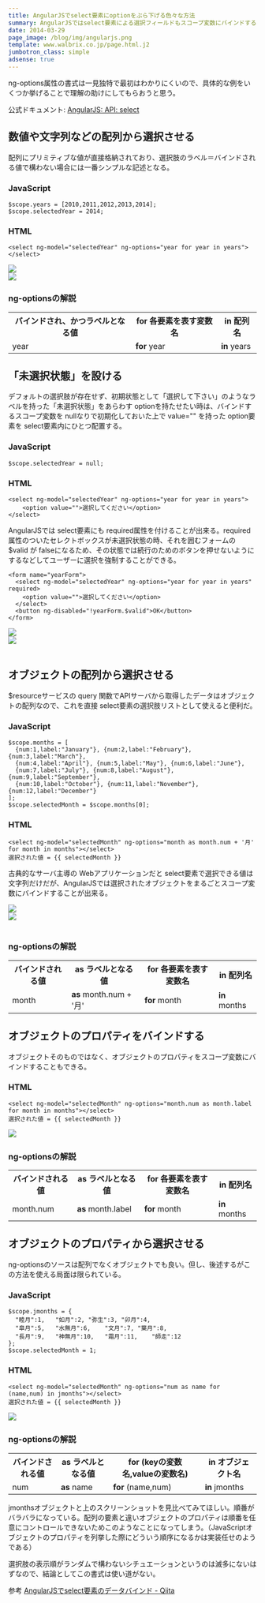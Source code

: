 ```yaml
---
title: AngularJSでselect要素にoptionをぶら下げる色々な方法
summary: AngularJSではselect要素による選択フィールドもスコープ変数にバインドすることが出来る。その際、option要素の代わりに ng-options属性で選択肢を提供するための書式を解説する。
date: 2014-03-29
page_image: /blog/img/angularjs.png
template: www.walbrix.co.jp/page.html.j2
jumbotron_class: simple
adsense: true
---
```

ng-options属性の書式は一見独特で最初はわかりにくいので、具体的な例をいくつか挙げることで理解の助けにしてもらおうと思う。

公式ドキュメント: [AngularJS: API: select](http://docs.angularjs.org/api/ng/directive/select)

## 数値や文字列などの配列から選択させる

配列にプリミティブな値が直接格納されており、選択肢のラベル＝バインドされる値で構わない場合には一番シンプルな記述となる。

### JavaScript

```
$scope.years = [2010,2011,2012,2013,2014];
$scope.selectedYear = 2014;
```

### HTML

```
<select ng-model="selectedYear" ng-options="year for year in years"></select>
```

<div class="row">
  <div class="col-xs-6"><img src="/blog/img/select01.png" class="img-fluid img-thumbnail"></div>
  <div class="col-xs-6"><img src="/blog/img/select02.png" class="img-fluid img-thumbnail"></div>
</div>

### ng-optionsの解説

<table class="table">
  <tr><th>バインドされ、かつラベルとなる値</th><th>for 各要素を表す変数名</th><th>in 配列名</th></tr>
  <tr>
    <td><span class="blue">year</span></td><td><strong>for</strong> <span class="blue">year</span></td>
    <td><strong>in</strong> years</td>
  </tr>
</table>

## 「未選択状態」を設ける

デフォルトの選択肢が存在せず、初期状態として「選択して下さい」のようなラベルを持った「未選択状態」をあらわす optionを持たせたい時は、バインドするスコープ変数を nullなりで初期化しておいた上で value="" を持った option要素を select要素内にひとつ配置する。

### JavaScript

```
$scope.selectedYear = null;
```

### HTML

```
<select ng-model="selectedYear" ng-options="year for year in years">
    <option value="">選択してください</option>
</select>
```

AngularJSでは select要素にも required属性を付けることが出来る。required属性のついたセレクトボックスが未選択状態の時、それを囲むフォームの $valid が falseになるため、その状態では続行のためのボタンを押せないようにするなどしてユーザーに選択を強制することができる。

```
<form name="yearForm">
  <select ng-model="selectedYear" ng-options="year for year in years" required>
    <option value="">選択してください</option>
  </select>
  <button ng-disabled="!yearForm.$valid">OK</button>
</form>
```

<div class="row">
  <div class="col-xs-6"><img src="/blog/img/select03.png" class="img-fluid img-thumbnail"></div>
  <div class="col-xs-6"><img src="/blog/img/select04.png" class="img-fluid img-thumbnail"></div>
</div>&nbsp;

## オブジェクトの配列から選択させる

$resourceサービスの query 関数でAPIサーバから取得したデータはオブジェクトの配列なので、これを直接 select要素の選択肢リストとして使えると便利だ。

### JavaScript

```
$scope.months = [
  {num:1,label:"January"}, {num:2,label:"February"}, {num:3,label:"March"},
  {num:4,label:"April"}, {num:5,label:"May"}, {num:6,label:"June"},
  {num:7,label:"July"}, {num:8,label:"August"}, {num:9,label:"September"},
  {num:10,label:"October"}, {num:11,label:"November"}, {num:12,label:"December"}
];
$scope.selectedMonth = $scope.months[0];
```

### HTML

```
<select ng-model="selectedMonth" ng-options="month as month.num + '月' for month in months"></select>
選択された値 = {{ selectedMonth }}
```

古典的なサーバ主導の Webアプリケーションだと select要素で選択できる値は文字列だけだが、AngularJSでは選択されたオブジェクトをまるごとスコープ変数にバインドすることが出来る。

<div class="row">
  <div class="col-xs-6"><img src="/blog/img/select05.png" class="img-fluid img-thumbnail"></div>
  <div class="col-xs-6"><img src="/blog/img/select06.png" class="img-fluid img-thumbnail"></div>
</div>&nbsp;

### ng-optionsの解説

<table class="table">
  <tr><th>バインドされる値</th><th>as ラベルとなる値</th><th>for 各要素を表す変数名</th><th>in 配列名</th></tr>
  <tr>
    <td><span class="red">month</span></td><td><strong>as</strong> <span class="red">month</span>.num + '月'</td>
    <td><strong>for</strong> <span class="red">month</span></td><td><strong>in</strong> months</td>
  </tr>
</table>

## オブジェクトのプロパティをバインドする

オブジェクトそのものではなく、オブジェクトのプロパティをスコープ変数にバインドすることもできる。

### HTML

```
<select ng-model="selectedMonth" ng-options="month.num as month.label for month in months"></select>
選択された値 = {{ selectedMonth }}
```

<img src="/blog/img/select07.png" class="img-fluid img-thumbnail">&nbsp;

### ng-optionsの解説

<table class="table">
  <tr><th>バインドされる値</th><th>as ラベルとなる値</th><th>for 各要素を表す変数名</th><th>in 配列名</th></tr>
  <tr>
    <td><span class="red">month</span>.num</td><td><strong>as</strong> <span class="red">month</span>.label</td>
    <td><strong>for</strong> <span class="red">month</span></td><td><strong>in</strong> months</td>
  </tr>
</table>

## オブジェクトのプロパティから選択させる

ng-optionsのソースは配列でなくオブジェクトでも良い。但し、後述するがこの方法を使える局面は限られている。

### JavaScript

```
$scope.jmonths = {
  "睦月":1,	"如月":2,	"弥生":3,	"卯月":4,
  "皐月":5,	"水無月":6,	"文月":7,	"葉月":8,
  "長月":9,	"神無月":10,	"霜月":11,	"師走":12
};
$scope.selectedMonth = 1;
```

### HTML

```
<select ng-model="selectedMonth" ng-options="num as name for (name,num) in jmonths"></select>
選択された値 = {{ selectedMonth }}
```

<img src="/blog/img/select08.png" class="img-fluid img-thumbnail">&nbsp;

### ng-optionsの解説

<table class="table">
  <tr><th>バインドされる値</th><th>as ラベルとなる値</th><th>for (keyの変数名,valueの変数名)</th><th>in オブジェクト名</th></tr>
  <tr>
    <td><span class="blue">num</span></td><td><strong>as</strong> <span class="red">name</span></td>
    <td><strong>for</strong> (<span class="red">name</span>,<span class="blue">num</span>)</td>
    <td><strong>in</strong> jmonths</td>
  </tr>
</table>

jmonthsオブジェクトと上のスクリーンショットを見比べてみてほしい。順番がバラバラになっている。配列の要素と違いオブジェクトのプロパティは順番を任意にコントロールできないためこのようなことになってしまう。（JavaScriptオブジェクトのプロパティを列挙した際にどういう順序になるかは実装任せのようである）

選択肢の表示順がランダムで構わないシチュエーションというのは滅多にないはずなので、結論としてこの書式は使い道がない。

参考 [AngularJSでselect要素のデータバインド - Qiita](http://qiita.com/HamaTech/items/7209bb686650ae61b1eb)
